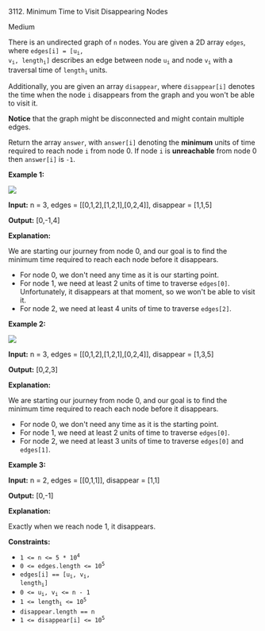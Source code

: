 3112\. Minimum Time to Visit Disappearing Nodes

Medium

There is an undirected graph of `n` nodes. You are given a 2D array `edges`, where <code>edges[i] = [u<sub>i</sub>, v<sub>i</sub>, length<sub>i</sub>]</code> describes an edge between node <code>u<sub>i</sub></code> and node <code>v<sub>i</sub></code> with a traversal time of <code>length<sub>i</sub></code> units.

Additionally, you are given an array `disappear`, where `disappear[i]` denotes the time when the node `i` disappears from the graph and you won't be able to visit it.

**Notice** that the graph might be disconnected and might contain multiple edges.

Return the array `answer`, with `answer[i]` denoting the **minimum** units of time required to reach node `i` from node 0. If node `i` is **unreachable** from node 0 then `answer[i]` is `-1`.

**Example 1:**

![](https://leetcode-in-java.github.io/src/main/java/g3101_3200/s3112_minimum_time_to_visit_disappearing_nodes/example1.png)

**Input:** n = 3, edges = [[0,1,2],[1,2,1],[0,2,4]], disappear = [1,1,5]

**Output:** [0,-1,4]

**Explanation:**

We are starting our journey from node 0, and our goal is to find the minimum time required to reach each node before it disappears.

*   For node 0, we don't need any time as it is our starting point.
*   For node 1, we need at least 2 units of time to traverse `edges[0]`. Unfortunately, it disappears at that moment, so we won't be able to visit it.
*   For node 2, we need at least 4 units of time to traverse `edges[2]`.

**Example 2:**

![](https://leetcode-in-java.github.io/src/main/java/g3101_3200/s3112_minimum_time_to_visit_disappearing_nodes/example2.png)

**Input:** n = 3, edges = [[0,1,2],[1,2,1],[0,2,4]], disappear = [1,3,5]

**Output:** [0,2,3]

**Explanation:**

We are starting our journey from node 0, and our goal is to find the minimum time required to reach each node before it disappears.

*   For node 0, we don't need any time as it is the starting point.
*   For node 1, we need at least 2 units of time to traverse `edges[0]`.
*   For node 2, we need at least 3 units of time to traverse `edges[0]` and `edges[1]`.

**Example 3:**

**Input:** n = 2, edges = [[0,1,1]], disappear = [1,1]

**Output:** [0,-1]

**Explanation:**

Exactly when we reach node 1, it disappears.

**Constraints:**

*   <code>1 <= n <= 5 * 10<sup>4</sup></code>
*   <code>0 <= edges.length <= 10<sup>5</sup></code>
*   <code>edges[i] == [u<sub>i</sub>, v<sub>i</sub>, length<sub>i</sub>]</code>
*   <code>0 <= u<sub>i</sub>, v<sub>i</sub> <= n - 1</code>
*   <code>1 <= length<sub>i</sub> <= 10<sup>5</sup></code>
*   `disappear.length == n`
*   <code>1 <= disappear[i] <= 10<sup>5</sup></code>